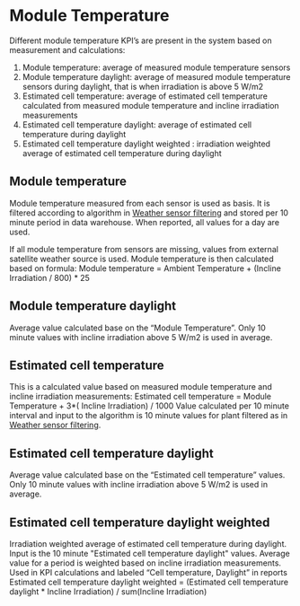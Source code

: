 # Module Temperature

Different module temperature KPI’s are present in the system based on measurement and calculations:
1.	Module temperature: average of measured module temperature sensors
2.	Module temperature daylight: average of measured module temperature sensors during daylight, that is when irradiation is above 5 W/m2
3.	Estimated cell temperature:  average of estimated cell temperature calculated from measured module temperature and incline irradiation measurements
4.	Estimated cell temperature daylight: average of estimated cell temperature during daylight
5.	Estimated cell temperature daylight weighted : irradiation weighted average of estimated cell temperature during daylight 

##	Module temperature
Module temperature measured from each sensor is used as basis. It is filtered according to algorithm in [Weather sensor filtering](Weather%20sensor%20filtering.md) and stored per 10 minute period in data warehouse. When reported, all values for a day are used.

If all module temperature from sensors are missing, values from external satellite weather source is used. Module temperature is then calculated based on formula:
Module temperature = Ambient Temperature + (Incline Irradiation / 800) * 25

##	Module temperature daylight
Average value calculated base on the “Module Temperature”. Only 10 minute values with incline irradiation above 5 W/m2 is used in average.

##	Estimated cell temperature
This is a calculated value based on measured module temperature and incline irradiation measurements:
Estimated cell temperature = Module Temperature + 3*( Incline Irradiation) / 1000
Value calculated per 10 minute interval and input to the algorithm is 10 minute values for plant filtered as in [Weather sensor filtering](Weather%20sensor%20filtering.md).

##	Estimated cell temperature daylight
Average value calculated base on the “Estimated cell temperature” values. Only 10 minute values with incline irradiation above 5 W/m2 is used in average.

##	Estimated cell temperature daylight weighted 
Irradiation weighted average of estimated cell temperature during daylight. Input is the 10 minute "Estimated cell temperature daylight" values. Average value for a period is weighted based on incline irradiation measurements. Used in KPI calculations and labeled “Cell temperature, Daylight” in reports
Estimated cell temperature daylight weighted = (Estimated cell temperature daylight * Incline Irradiation) / sum(Incline Irradiation)
